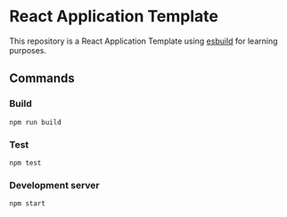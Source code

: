 # React Application Template

This repository is a React Application Template using [esbuild](https://esbuild.github.io/) for learning purposes.

## Commands

### Build

```
npm run build
```

### Test

```
npm test
```

### Development server

```
npm start
```